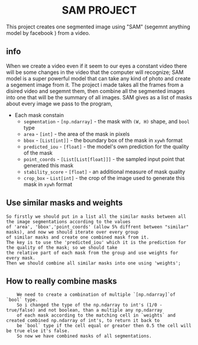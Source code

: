 <h1 align="center">SAM PROJECT</h1>
This project creates one segmented image using "SAM" (segemnt anything model by facebook ) from a video.

## info
  When we create a video even if it seem to our eyes a constant video there will be some changes in the video that the computer will recognize;
  SAM model is a super powerful model that can take any kind of photo and create a segement image from it.
  The project i made takes all the frames from a disired video and segemnt them, then combine all the segmented images into one that will be the summary of all images.
  SAM gives as a list of masks about every image we pass to the program,
  - Each mask constain
    - `segmentation` - `[np.ndarray]` - the mask with `(W, H)` shape, and `bool` type
    - `area` - `[int]` - the area of the mask in pixels
    - `bbox` - `[List[int]]` - the boundary box of the mask in `xywh` format
    - `predicted_iou` - `[float]` - the model's own prediction for the quality of the mask
    - `point_coords` - `[List[List[float]]]` - the sampled input point that generated this mask
    - `stability_score` - `[float]` - an additional measure of mask quality
    - `crop_box` - `List[int]` - the crop of the image used to generate this mask in `xywh` format
## Use similar masks and weights
    So firstly we should put in a list all the similar masks between all the image segmentations according to the values 
    of 'area', 'bbox','point_coords' (allow 5% diffrent between "similar" masks), and now we should iterate over every group
    of similar masks and create one combined mask from it.
    The key is to use the 'predicted_iou' which it is the prediction for the quality of the mask; so we should take
    the relative part of each mask from the group and use weights for every mask.
    Then we should combine all similar masks into one using 'weights';
 ## How to really combine masks
        We need to create a combination of multiple `[np.ndarray]`of `bool` type.
        So i changed the type of the np.ndarray to int's (1/0 - true/false) and not boolean, than a multiple any np.ndarray
        of each mask according to the matching cell in `weights` and created combined np.ndarray of int's, to return it back to
        be `bool` type if the cell equal or greater then 0.5 the cell will be true else it's false.
        So now we have combined masks of all segmentations.
